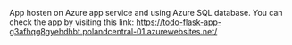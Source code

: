 App hosten on Azure app service and using Azure SQL database.
You can check the app by visiting this link: https://todo-flask-app-g3afhqg8gyehdhbt.polandcentral-01.azurewebsites.net/
